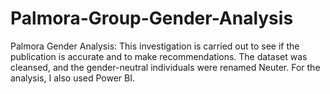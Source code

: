 # Palmora-Group-Gender-Analysis
Palmora Gender Analysis: This investigation is carried out to see if the publication is accurate and to make recommendations. The dataset was cleansed, and the gender-neutral individuals were renamed Neuter. For the analysis, I also used Power BI.
